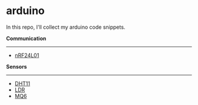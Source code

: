 # arduino
In this repo, I'll collect my arduino code snippets.

**Communication**
_____________
* [nRF24L01](https://github.com/cagataytanyildiz/arduino/tree/master/communication/nrf24/nrf24.ino)

**Sensors**
_____________
* [DHT11](https://github.com/cagataytanyildiz/arduino/blob/master/sensors/dht11/dht11.ino)
* [LDR](https://github.com/cagataytanyildiz/arduino/blob/master/sensors/ldr/ldr.ino)
* [MQ6](https://github.com/cagataytanyildiz/arduino/blob/master/sensors/mq6/mq6.ino)
